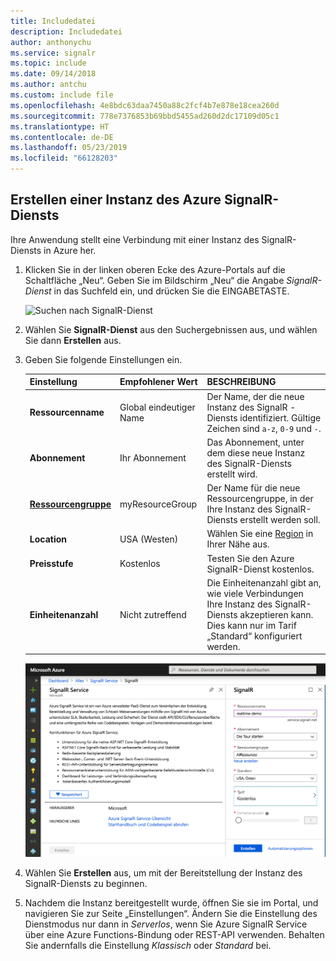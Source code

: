 ```yaml
---
title: Includedatei
description: Includedatei
author: anthonychu
ms.service: signalr
ms.topic: include
ms.date: 09/14/2018
ms.author: antchu
ms.custom: include file
ms.openlocfilehash: 4e8bdc63daa7450a88c2fcf4b7e878e18cea260d
ms.sourcegitcommit: 778e7376853b69bbd5455ad260d2dc17109d05c1
ms.translationtype: HT
ms.contentlocale: de-DE
ms.lasthandoff: 05/23/2019
ms.locfileid: "66128203"
---
```

## <a name="create-an-azure-signalr-service-instance"></a>Erstellen einer Instanz des Azure SignalR-Diensts

Ihre Anwendung stellt eine Verbindung mit einer Instanz des SignalR-Diensts in Azure her.

1. Klicken Sie in der linken oberen Ecke des Azure-Portals auf die Schaltfläche „Neu“. Geben Sie im Bildschirm „Neu“ die Angabe *SignalR-Dienst* in das Suchfeld ein, und drücken Sie die EINGABETASTE.

    ![Suchen nach SignalR-Dienst](../media/signalr-quickstart-azure-functions-javascript/signalr-quickstart-new.png)

1. Wählen Sie **SignalR-Dienst** aus den Suchergebnissen aus, und wählen Sie dann **Erstellen** aus.

1. Geben Sie folgende Einstellungen ein.

    | Einstellung      | Empfohlener Wert  | BESCHREIBUNG                                        |
    | ------------ |  ------- | -------------------------------------------------- |
    | **Ressourcenname** | Global eindeutiger Name | Der Name, der die neue Instanz des SignalR -Diensts identifiziert. Gültige Zeichen sind `a-z`, `0-9` und `-`.  | 
    | **Abonnement** | Ihr Abonnement | Das Abonnement, unter dem diese neue Instanz des SignalR-Diensts erstellt wird. | 
    | **[Ressourcengruppe](../../azure-resource-manager/resource-group-overview.md)** |  myResourceGroup | Der Name für die neue Ressourcengruppe, in der Ihre Instanz des SignalR-Diensts erstellt werden soll. | 
    | **Location** | USA (Westen) | Wählen Sie eine [Region](https://azure.microsoft.com/regions/) in Ihrer Nähe aus. |
    | **Preisstufe** | Kostenlos | Testen Sie den Azure SignalR-Dienst kostenlos. |
    | **Einheitenanzahl** |  Nicht zutreffend | Die Einheitenanzahl gibt an, wie viele Verbindungen Ihre Instanz des SignalR-Diensts akzeptieren kann. Dies kann nur im Tarif „Standard“ konfiguriert werden. |

    ![Erstellen des SignalR-Diensts](../media/signalr-quickstart-azure-functions-javascript/signalr-quickstart-create.png)

1. Wählen Sie **Erstellen** aus, um mit der Bereitstellung der Instanz des SignalR-Diensts zu beginnen.

1. Nachdem die Instanz bereitgestellt wurde, öffnen Sie sie im Portal, und navigieren Sie zur Seite „Einstellungen“. Ändern Sie die Einstellung des Dienstmodus nur dann in *Serverlos*, wenn Sie Azure SignalR Service über eine Azure Functions-Bindung oder REST-API verwenden. Behalten Sie andernfalls die Einstellung *Klassisch* oder *Standard* bei.